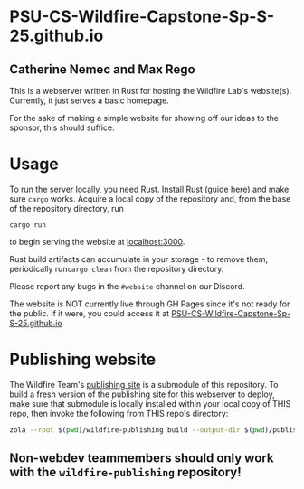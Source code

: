 # PSU-CS-Wildfire-Capstone-Sp-S-25.github.io

## Catherine Nemec and Max Rego

This is a webserver written in Rust for hosting the Wildfire Lab's website(s). Currently, it just serves a basic homepage.

For the sake of making a simple website for showing off our ideas to the sponsor, this should suffice.


# Usage
To run the server locally, you need Rust.
Install Rust (guide [here](https://www.rust-lang.org/tools/install)) and make sure `cargo` works. Acquire a local copy of the repository and, from the base of the repository directory, run
```
cargo run
```
to begin serving the website at [localhost:3000](127.0.0.1:3000).

Rust build artifacts can accumulate in your storage - to remove them, periodically run`cargo clean` from the repository directory.

Please report any bugs in the `#website` channel on our Discord.


The website is NOT currently live through GH Pages since it's not ready for the public. If it were, you could access it at [PSU-CS-Wildfire-Capstone-Sp-S-25.github.io](PSU-CS-Wildfire-Capstone-Sp-S-25.github.io)

# Publishing website
The Wildfire Team's [publishing site](https://github.com/deeptronos/wildfire-publishing) is a submodule of this repository. To build a fresh version of the publishing site for this webserver to deploy, make sure that submodule is locally installed within your local copy of THIS repo, then invoke the following from THIS repo's directory:
```sh
zola --root $(pwd)/wildfire-publishing build --output-dir $(pwd)/publishing --force
```
## Non-webdev teammembers should only work with the `wildfire-publishing` repository!
